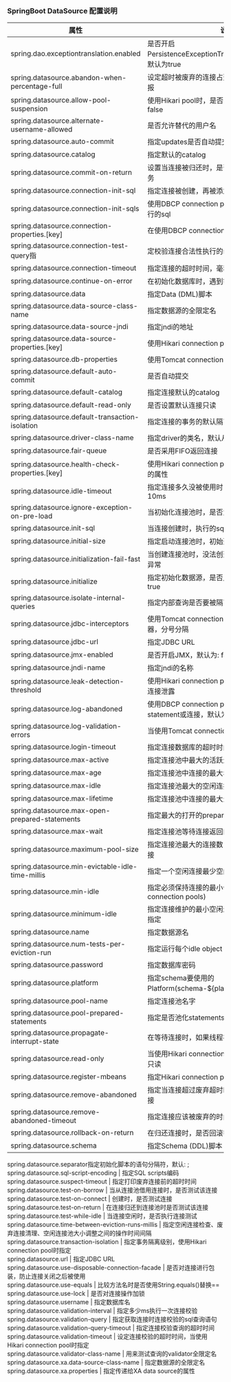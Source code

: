 ### SpringBoot DataSource 配置说明  

属性 | 说明  
------------ | -------------
spring.dao.exceptiontranslation.enabled | 是否开启PersistenceExceptionTranslationPostProcessor，默认为true  
spring.datasource.abandon-when-percentage-full | 设定超时被废弃的连接占到多少比例时要被关闭或上报  
spring.datasource.allow-pool-suspension | 使用Hikari pool时，是否允许连接池暂停，默认为: false  
spring.datasource.alternate-username-allowed | 是否允许替代的用户名  
spring.datasource.auto-commit | 指定updates是否自动提交  
spring.datasource.catalog | 指定默认的catalog  
spring.datasource.commit-on-return | 设置当连接被归还时，是否要提交所有还未完成的事务  
spring.datasource.connection-init-sql | 指定连接被创建，再被添加到连接池之前执行的sql  
spring.datasource.connection-init-sqls | 使用DBCP connection pool时，指定初始化时要执行的sql  
spring.datasource.connection-properties.[key] | 在使用DBCP connection pool时指定要配置的属性  
spring.datasource.connection-test-query指 | 定校验连接合法性执行的sql语句  
spring.datasource.connection-timeout | 指定连接的超时时间，毫秒单位  
spring.datasource.continue-on-error | 在初始化数据库时，遇到错误是否继续，默认false  
spring.datasource.data | 指定Data (DML)脚本  
spring.datasource.data-source-class-name | 指定数据源的全限定名  
spring.datasource.data-source-jndi | 指定jndi的地址  
spring.datasource.data-source-properties.[key] | 使用Hikari connection pool时，指定要设置的属性  
spring.datasource.db-properties | 使用Tomcat connection pool，指定要设置的属性  
spring.datasource.default-auto-commit | 是否自动提交  
spring.datasource.default-catalog | 指定连接默认的catalog  
spring.datasource.default-read-only | 是否设置默认连接只读  
spring.datasource.default-transaction-isolation | 指定连接的事务的默认隔离级别  
spring.datasource.driver-class-name | 指定driver的类名，默认从jdbc url中自动探测  
spring.datasource.fair-queue | 是否采用FIFO返回连接  
spring.datasource.health-check-properties.[key] | 使用Hikari connection pool时，在心跳检查时传递的属性  
spring.datasource.idle-timeout | 指定连接多久没被使用时，被设置为空闲，默认为10ms  
spring.datasource.ignore-exception-on-pre-load | 当初始化连接池时，是否忽略异常  
spring.datasource.init-sql | 当连接创建时，执行的sql  
spring.datasource.initial-size | 指定启动连接池时，初始建立的连接数量  
spring.datasource.initialization-fail-fast | 当创建连接池时，没法创建指定最小连接数量是否抛异常  
spring.datasource.initialize | 指定初始化数据源，是否用data.sql来初始化，默认: true  
spring.datasource.isolate-internal-queries | 指定内部查询是否要被隔离，默认为false  
spring.datasource.jdbc-interceptors | 使用Tomcat connection pool时，指定jdbc拦截器，分号分隔  
spring.datasource.jdbc-url | 指定JDBC URL  
spring.datasource.jmx-enabled | 是否开启JMX，默认为: false  
spring.datasource.jndi-name | 指定jndi的名称  
spring.datasource.leak-detection-threshold | 使用Hikari connection pool时，多少毫秒检测一次连接泄露  
spring.datasource.log-abandoned | 使用DBCP connection pool，是否追踪废弃statement或连接，默认为: false  
spring.datasource.log-validation-errors | 当使用Tomcat connection pool是否打印校验错误  
spring.datasource.login-timeout | 指定连接数据库的超时时间  
spring.datasource.max-active | 指定连接池中最大的活跃连接数  
spring.datasource.max-age | 指定连接池中连接的最大年龄  
spring.datasource.max-idle | 指定连接池最大的空闲连接数量  
spring.datasource.max-lifetime | 指定连接池中连接的最大生存时间，毫秒单位  
spring.datasource.max-open-prepared-statements | 指定最大的打开的prepared statements数量  
spring.datasource.max-wait | 指定连接池等待连接返回的最大等待时间，毫秒单位  
spring.datasource.maximum-pool-size | 指定连接池最大的连接数，包括使用中的和空闲的连接  
spring.datasource.min-evictable-idle-time-millis | 指定一个空闲连接最少空闲多久后可被清除  
spring.datasource.min-idle | 指定必须保持连接的最小值(For DBCP and Tomcat connection pools)  
spring.datasource.minimum-idle | 指定连接维护的最小空闲连接数，当使用HikariCP时指定  
spring.datasource.name | 指定数据源名  
spring.datasource.num-tests-per-eviction-run | 指定运行每个idle object evictor线程时的对象数量  
spring.datasource.password | 指定数据库密码  
spring.datasource.platform | 指定schema要使用的Platform(schema-${platform}.sql)，默认为: all  
spring.datasource.pool-name | 指定连接池名字  
spring.datasource.pool-prepared-statements | 指定是否池化statements  
spring.datasource.propagate-interrupt-state | 在等待连接时，如果线程被中断，是否传播中断状态  
spring.datasource.read-only | 当使用Hikari connection pool时，是否标记数据源只读  
spring.datasource.register-mbeans | 指定Hikari connection pool是否注册JMX MBeans  
spring.datasource.remove-abandoned | 指定当连接超过废弃超时时间时，是否立刻删除该连接  
spring.datasource.remove-abandoned-timeout | 指定连接应该被废弃的时间  
spring.datasource.rollback-on-return | 在归还连接时，是否回滚等待中的事务  
spring.datasource.schema | 指定Schema (DDL)脚本  
spring.datasource.separator指定初始化脚本的语句分隔符，默认: ;  
spring.datasource.sql-script-encoding | 指定SQL scripts编码  
spring.datasource.suspect-timeout | 指定打印废弃连接前的超时时间  
spring.datasource.test-on-borrow | 当从连接池借用连接时，是否测试该连接  
spring.datasource.test-on-connect | 创建时，是否测试连接  
spring.datasource.test-on-return | 在连接归还到连接池时是否测试该连接  
spring.datasource.test-while-idle | 当连接空闲时，是否执行连接测试  
spring.datasource.time-between-eviction-runs-millis | 指定空闲连接检查、废弃连接清理、空闲连接池大小调整之间的操作时间间隔  
spring.datasource.transaction-isolation | 指定事务隔离级别，使用Hikari connection pool时指定  
spring.datasource.url | 指定JDBC URL  
spring.datasource.use-disposable-connection-facade | 是否对连接进行包装，防止连接关闭之后被使用  
spring.datasource.use-equals | 比较方法名时是否使用String.equals()替换==  
spring.datasource.use-lock | 是否对连接操作加锁  
spring.datasource.username | 指定数据库名  
spring.datasource.validation-interval | 指定多少ms执行一次连接校验  
spring.datasource.validation-query | 指定获取连接时连接校验的sql查询语句  
spring.datasource.validation-query-timeout | 指定连接校验查询的超时时间  
spring.datasource.validation-timeout | 设定连接校验的超时时间，当使用Hikari connection pool时指定  
spring.datasource.validator-class-name | 用来测试查询的validator全限定名  
spring.datasource.xa.data-source-class-name | 指定数据源的全限定名  
spring.datasource.xa.properties | 指定传递给XA data source的属性 